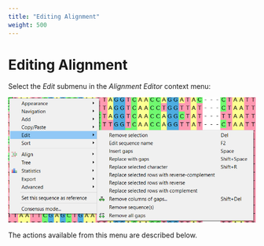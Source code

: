 ```yaml
---
title: "Editing Alignment"
weight: 500
---
```



# Editing Alignment

Select the _Edit_ submenu in the _Alignment Editor_ context menu:

![](/images/65929654/82608178.png)

The actions available from this menu are described below.